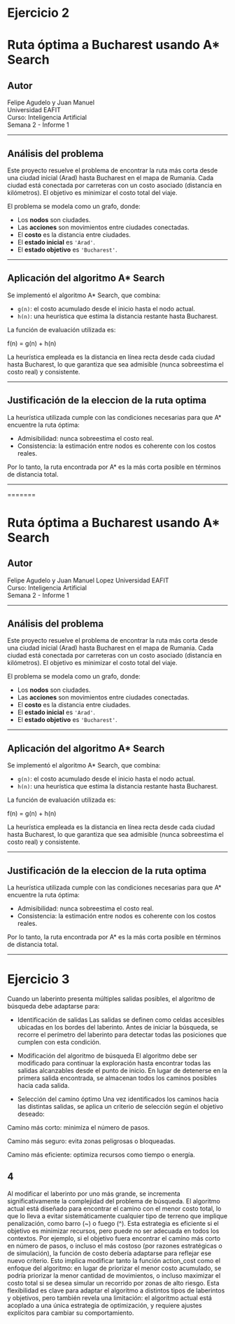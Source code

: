 
# Ejercicio 2
# Ruta óptima a Bucharest usando A* Search

## Autor
Felipe Agudelo y Juan Manuel  
Universidad EAFIT  
Curso: Inteligencia Artificial  
Semana 2 - Informe 1

---

## Análisis del problema

Este proyecto resuelve el problema de encontrar la ruta más corta desde una ciudad inicial (Arad) hasta Bucharest en el mapa de Rumania. Cada ciudad está conectada por carreteras con un costo asociado (distancia en kilómetros). El objetivo es minimizar el costo total del viaje.

El problema se modela como un grafo, donde:

- Los **nodos** son ciudades.
- Las **acciones** son movimientos entre ciudades conectadas.
- El **costo** es la distancia entre ciudades.
- El **estado inicial** es `'Arad'`.
- El **estado objetivo** es `'Bucharest'`.

---

## Aplicación del algoritmo A* Search

Se implementó el algoritmo A* Search, que combina:

- `g(n)`: el costo acumulado desde el inicio hasta el nodo actual.
- `h(n)`: una heurística que estima la distancia restante hasta Bucharest.

La función de evaluación utilizada es:

f(n) = g(n) + h(n)


La heurística empleada es la distancia en línea recta desde cada ciudad hasta Bucharest, lo que garantiza que sea admisible (nunca sobreestima el costo real) y consistente.

---

## Justificación de la eleccion de la ruta optima

La heurística utilizada cumple con las condiciones necesarias para que A* encuentre la ruta óptima:

- Admisibilidad: nunca sobreestima el costo real.
- Consistencia: la estimación entre nodos es coherente con los costos reales.

Por lo tanto, la ruta encontrada por A* es la más corta posible en términos de distancia total.

---


=======
# Ruta óptima a Bucharest usando A* Search

## Autor
Felipe Agudelo y Juan Manuel Lopez
Universidad EAFIT  
Curso: Inteligencia Artificial  
Semana 2 - Informe 1

---

## Análisis del problema

Este proyecto resuelve el problema de encontrar la ruta más corta desde una ciudad inicial (Arad) hasta Bucharest en el mapa de Rumania. Cada ciudad está conectada por carreteras con un costo asociado (distancia en kilómetros). El objetivo es minimizar el costo total del viaje.

El problema se modela como un grafo, donde:

- Los **nodos** son ciudades.
- Las **acciones** son movimientos entre ciudades conectadas.
- El **costo** es la distancia entre ciudades.
- El **estado inicial** es `'Arad'`.
- El **estado objetivo** es `'Bucharest'`.

---

## Aplicación del algoritmo A* Search

Se implementó el algoritmo A* Search, que combina:

- `g(n)`: el costo acumulado desde el inicio hasta el nodo actual.
- `h(n)`: una heurística que estima la distancia restante hasta Bucharest.

La función de evaluación utilizada es:

f(n) = g(n) + h(n)


La heurística empleada es la distancia en línea recta desde cada ciudad hasta Bucharest, lo que garantiza que sea admisible (nunca sobreestima el costo real) y consistente.

---

## Justificación de la eleccion de la ruta optima

La heurística utilizada cumple con las condiciones necesarias para que A* encuentre la ruta óptima:

- Admisibilidad: nunca sobreestima el costo real.
- Consistencia: la estimación entre nodos es coherente con los costos reales.

Por lo tanto, la ruta encontrada por A* es la más corta posible en términos de distancia total.

------------------------------------------------------------------------------------------------

# Ejercicio 3

Cuando un laberinto presenta múltiples salidas posibles, el algoritmo de búsqueda debe adaptarse para:

- Identificación de salidas
Las salidas se definen como celdas accesibles ubicadas en los bordes del laberinto. Antes de iniciar la búsqueda, se recorre el perímetro del laberinto para detectar todas las posiciones que cumplen con esta condición.

- Modificación del algoritmo de búsqueda
El algoritmo debe ser modificado para continuar la exploración hasta encontrar todas las salidas alcanzables desde el punto de inicio. En lugar de detenerse en la primera salida encontrada, se almacenan todos los caminos posibles hacia cada salida.

- Selección del camino óptimo
Una vez identificados los caminos hacia las distintas salidas, se aplica un criterio de selección según el objetivo deseado:

Camino más corto: minimiza el número de pasos.

Camino más seguro: evita zonas peligrosas o bloqueadas.

Camino más eficiente: optimiza recursos como tiempo o energía.


## 4

Al modificar el laberinto por uno más grande, se incrementa significativamente la complejidad del problema de búsqueda. El algoritmo actual está diseñado para encontrar el camino con el menor costo total, lo que lo lleva a evitar sistemáticamente cualquier tipo de terreno que implique penalización, como barro (~) o fuego (^). Esta estrategia es eficiente si el objetivo es minimizar recursos, pero puede no ser adecuada en todos los contextos. Por ejemplo, si el objetivo fuera encontrar el camino más corto en número de pasos, o incluso el más costoso (por razones estratégicas o de simulación), la función de costo debería adaptarse para reflejar ese nuevo criterio. Esto implica modificar tanto la función action_cost como el enfoque del algoritmo: en lugar de priorizar el menor costo acumulado, se podría priorizar la menor cantidad de movimientos, o incluso maximizar el costo total si se desea simular un recorrido por zonas de alto riesgo. Esta flexibilidad es clave para adaptar el algoritmo a distintos tipos de laberintos y objetivos, pero también revela una limitación: el algoritmo actual está acoplado a una única estrategia de optimización, y requiere ajustes explícitos para cambiar su comportamiento.

